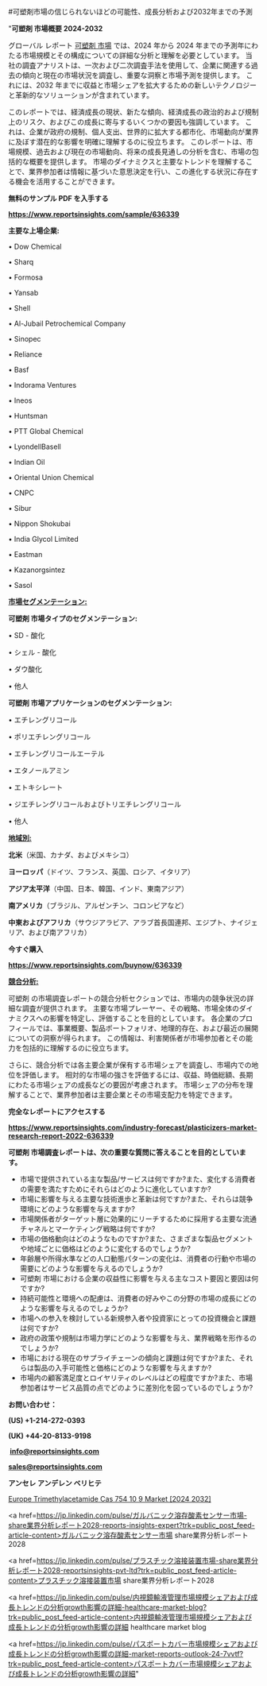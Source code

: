 #可塑剤市場の信じられないほどの可能性、成長分析および2032年までの予測

"<strong>可塑剤 市場概要 2024-2032</strong>

グローバル レポート <a href=https://www.reportsinsights.com/sample/636339>可塑剤 市場</a> では、2024 年から 2024 年までの予測年にわたる市場規模とその構成についての詳細な分析と理解を必要としています。 当社の調査アナリストは、一次および二次調査手法を使用して、企業に関連する過去の傾向と現在の市場状況を調査し、重要な洞察と市場予測を提供します。 これには、2032 年までに収益と市場シェアを拡大​​するための新しいテクノロジーと革新的なソリューションが含まれています。

このレポートでは、経済成長の現状、新たな傾向、経済成長の政治的および規制上のリスク、およびこの成長に寄与するいくつかの要因も強調しています。 これは、企業が政府の規制、個人支出、世界的に拡大する都市化、市場動向が業界に及ぼす潜在的な影響を明確に理解するのに役立ちます。 このレポートは、市場規模、過去および現在の市場動向、将来の成長見通しの分析を含む、市場の包括的な概要を提供します。 市場のダイナミクスと主要なトレンドを理解することで、業界参加者は情報に基づいた意思決定を行い、この進化する状況に存在する機会を活用することができます。

<strong><b>無料のサンプル PDF を入手する</b></strong>

<a href=https://www.reportsinsights.com/sample/636339><strong><u>https://www.reportsinsights.com/sample/636339</u></strong></a>

<strong>主要な上場企業:</strong>

• Dow Chemical

• Sharq

• Formosa

• Yansab

• Shell

• Al-Jubail Petrochemical Company

• Sinopec

• Reliance

• Basf

• Indorama Ventures

• Ineos

• Huntsman

• PTT Global Chemical

• LyondellBasell

• Indian Oil

• Oriental Union Chemical

• CNPC

• Sibur

• Nippon Shokubai

• India Glycol Limited

• Eastman

• Kazanorgsintez

• Sasol

<strong><u>市場セグメンテーション</u></strong><strong><u>:</u></strong>

<strong>可塑剤 市場タイプのセグメンテーション:</strong>

• SD - 酸化

• シェル - 酸化

• ダウ酸化

• 他人

<strong>可塑剤 市場アプリケーションのセグメンテーション:</strong>

• エチレングリコール

• ポリエチレングリコール

• エチレングリコールエーテル

• エタノールアミン

• エトキシレート

• ジエチレングリコールおよびトリエチレングリコール

• 他人

<strong><u>地域別</u></strong><strong><u>:</u></strong>

<strong>北米</strong>（米国、カナダ、およびメキシコ）

<strong>ヨーロッパ</strong>（ドイツ、フランス、英国、ロシア、イタリア）

<strong>アジア太平洋</strong>（中国、日本、韓国、インド、東南アジア）

<strong>南アメリカ</strong>（ブラジル、アルゼンチン、コロンビアなど）

<strong>中東およびアフリカ</strong>（サウジアラビア、アラブ首長国連邦、エジプト、ナイジェリア、および南アフリカ）

<strong>今すぐ購入</strong>

<a href=https://www.reportsinsights.com/buynow/636339><strong><u>https://www.reportsinsights.com/buynow/636339</u></strong></a>

<strong><u>競合分析:</u></strong>

可塑剤 の市場調査レポートの競合分析セクションでは、市場内の競争状況の詳細な調査が提供されます。 主要な市場プレーヤー、その戦略、市場全体のダイナミクスへの影響を特定し、評価することを目的としています。 各企業のプロフィールでは、事業概要、製品ポートフォリオ、地理的存在、および最近の展開についての洞察が得られます。 この情報は、利害関係者が市場参加者とその能力を包括的に理解するのに役立ちます。

さらに、競合分析では各主要企業が保有する市場シェアを調査し、市場内での地位を評価します。 相対的な市場の強さを評価するには、収益、時価総額、長期にわたる市場シェアの成長などの要因が考慮されます。 市場シェアの分布を理解することで、業界参加者は主要企業とその市場支配力を特定できます。

<strong>完全なレポートにアクセスする</strong>

<a href=https://www.reportsinsights.com/industry-forecast/plasticizers-market-research-report-2022-636339><strong><u><b>https://www.reportsinsights.com/industry-forecast/plasticizers-market-research-report-2022-636339</b></u></strong></a>

<strong><b>可塑剤 市場調査レポートは、次の重要な質問に答えることを目的としています。</b></strong>
<ul>
  <li>市場で提供されている主な製品/サービスは何ですか?また、変化する消費者の需要を満たすためにそれらはどのように進化していますか?</li>
  <li>市場に影響を与える主要な技術進歩と革新は何ですか?また、それらは競争環境にどのような影響を与えますか?</li>
  <li>市場関係者がターゲット層に効果的にリーチするために採用する主要な流通チャネルとマーケティング戦略は何ですか?</li>
  <li>市場の価格動向はどのようなものですか?また、さまざまな製品セグメントや地域ごとに価格はどのように変化するのでしょうか?</li>
  <li>年齢層や所得水準などの人口動態パターンの変化は、消費者の行動や市場の需要にどのような影響を与えるのでしょうか?</li>
  <li>可塑剤 市場における企業の収益性に影響を与える主なコスト要因と要因は何ですか?</li>
  <li>持続可能性と環境への配慮は、消費者の好みやこの分野の市場の成長にどのような影響を与えるのでしょうか?</li>
  <li>市場への参入を検討している新規参入者や投資家にとっての投資機会と課題は何ですか?</li>
  <li>政府の政策や規制は市場力学にどのような影響を与え、業界戦略を形作るのでしょうか?</li>
  <li>市場における現在のサプライチェーンの傾向と課題は何ですか?また、それらは製品の入手可能性と価格にどのような影響を与えますか?</li>
  <li>市場内の顧客満足度とロイヤリティのレベルはどの程度ですか?また、市場参加者はサービス品質の点でどのように差別化を図っているのでしょうか?</li>
</ul>
<strong>お問い合わせ：</strong>

<strong>(US) +1-214-272-0393</strong>

<strong>(UK) +44-20-8133-9198</strong>

<strong> </strong><a href=info@reportsinsights.com><strong><u>info@reportsinsights.com</u></strong></a>

<a href=sales@reportsinsights.com><strong><u>sales@reportsinsights.com</u></strong></a>

<strong>アンセレ アンデレン ベリヒテ</strong>

<a href=https://www.linkedin.com/pulse/europe-trimethylacetamide-cas-754-10-9-market-3axwf/>Europe Trimethylacetamide Cas 754 10 9 Market [2024 2032]</a>

<a href=https://jp.linkedin.com/pulse/ガルバニック溶存酸素センサー市場-share業界分析レポート2028-reports-insights-expert?trk=public_post_feed-article-content>ガルバニック溶存酸素センサー市場 share業界分析レポート2028</a>

<a href=https://jp.linkedin.com/pulse/プラスチック溶接装置市場-share業界分析レポート2028-reportsinsights-pvt-ltd?trk=public_post_feed-article-content>プラスチック溶接装置市場 share業界分析レポート2028</a>

<a href=https://jp.linkedin.com/pulse/内視鏡輸液管理市場規模シェアおよび成長トレンドの分析growth影響の詳細-healthcare-market-blog?trk=public_post_feed-article-content>内視鏡輸液管理市場規模シェアおよび成長トレンドの分析growth影響の詳細 healthcare market blog</a>

<a href=https://jp.linkedin.com/pulse/パスポートカバー市場規模シェアおよび成長トレンドの分析growth影響の詳細-market-reports-outlook-24-7vvtf?trk=public_post_feed-article-content>パスポートカバー市場規模シェアおよび成長トレンドの分析growth影響の詳細</a>"
